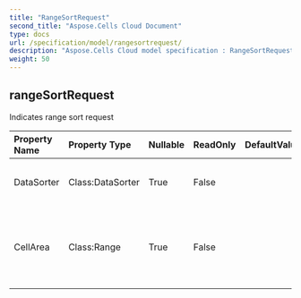 ```yaml
---
title: "RangeSortRequest"
second_title: "Aspose.Cells Cloud Document"
type: docs
url: /specification/model/rangesortrequest/
description: "Aspose.Cells Cloud model specification : RangeSortRequest. Effortlessly handle Excel and other spreadsheet documents with features like opening, generating, editing, splitting, merging, comparing, and converting."
weight: 50
---
```


## **rangeSortRequest**

Indicates range sort request 

| Property Name | Property Type | Nullable |  ReadOnly | DefaultValue | Description | 
| :- | :- | :- |:- |  :- | :- |
| DataSorter | Class:DataSorter | True |  False |  | Summary description for DataSorter. |  
| CellArea | Class:Range | True |  False |  | Encapsulates the object that represents a range of cells within a spreadsheet. |  

